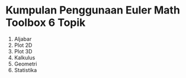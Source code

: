 # Kumpulan Penggunaan Euler Math Toolbox 6 Topik
1. Aljabar
2. Plot 2D
3. Plot 3D
4. Kalkulus
5. Geometri
6. Statistika
